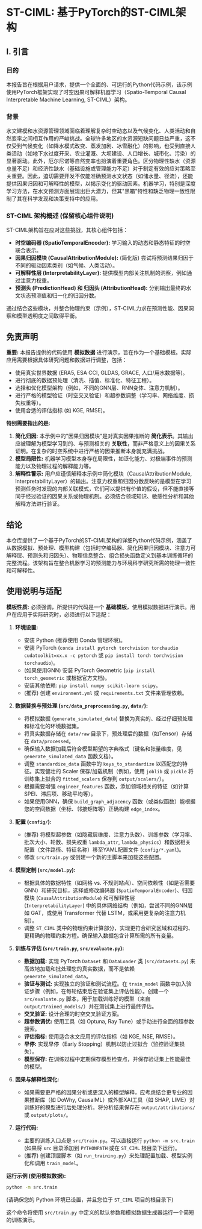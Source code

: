 # ST-CIML: 基于PyTorch的ST-CIML架构

## I. 引言

### 目的
本报告旨在根据用户请求，提供一个全面的、可运行的Python代码示例，该示例使用PyTorch框架实现了时空因果可解释机器学习（Spatio-Temporal Causal Interpretable Machine Learning, ST-CIML）架构。

### 背景
水文建模和水资源管理领域面临着理解复杂时空动态以及气候变化、人类活动和自然变率之间相互作用的严峻挑战。全球许多地区的水资源短缺问题日益严重，这不仅受到气候变化（如降水模式改变、蒸发加剧、冰雪融化）的影响，也受到直接人类活动（如地下水过度开采、农业灌溉、大坝建设、人口增长、城市化、污染）的显著驱动。此外，厄尔尼诺等自然变率也扮演着重要角色。区分物理性缺水（资源总量不足）和经济性缺水（基础设施或管理能力不足）对于制定有效的应对策略至关重要。因此，迫切需要开发不仅能准确预测水文状态（如储水量、径流），还能提供因果归因和可解释性的模型，以揭示变化的驱动因素。机器学习，特别是深度学习方法，在水文预测方面展现出巨大潜力，但其"黑箱"特性和缺乏物理一致性限制了其在科学发现和决策支持中的应用。

### ST-CIML 架构概述 (保留核心组件说明)

ST-CIML架构旨在应对这些挑战，其核心组件包括：

*   **时空编码器 (SpatioTemporalEncoder):** 学习输入的动态和静态特征的时空联合表示。
*   **因果归因模块 (CausalAttributionModule):** (简化版) 尝试将预测结果归因于不同的驱动因素类别（如气候、人类活动）。
*   **可解释性层 (InterpretabilityLayer):** 提供模型内部关注机制的洞察，例如通过注意力权重。
*   **预测头 (PredictionHead) 和 归因头 (AttributionHead):** 分别输出最终的水文状态预测值和归一化的归因分数。

通过结合这些模块，并整合物理约束（示例），ST-CIML力求在预测性能、因果洞察和模型透明度之间取得平衡。

## 免责声明

**重要:** 本报告提供的代码使用 **模拟数据** 进行演示，旨在作为一个基础模板。实际应用需要根据具体研究问题和数据进行调整，包括：

*   使用真实世界数据 (ERA5, ESA CCI, GLDAS, GRACE, 人口/用水数据等)。
*   进行彻底的数据预处理（清洗、插值、标准化、特征工程）。
*   选择和优化模型架构（例如，不同的GNN层、RNN变体、注意力机制）。
*   进行严格的模型验证（时空交叉验证）和超参数调整（学习率、网络维度、损失权重等）。
*   使用合适的评估指标 (如 KGE, RMSE)。

**特别需要指出的是:**

1.  **简化归因:** 本示例中的"因果归因模块"是对真实因果推断的 **简化表示**。其输出应被理解为模型学习到的、与预测相关的 **关联性**，而非严格意义上的因果关系证明。在复杂的时空系统中进行严格的因果推断本身就充满挑战。
2.  **模型局限性:** 机器学习模型本身存在局限性，如泛化能力、对极端事件的预测能力以及物理过程的解释能力等。
3.  **解释性警示:** 用户应谨慎解释本示例中简化模块（CausalAttributionModule, InterpretabilityLayer）的输出。注意力权重和归因分数反映的是模型在学习预测任务时发现的内部关联模式，它们可以提供有价值的假设，但不能直接等同于经过验证的因果关系或物理机制。必须结合领域知识、敏感性分析和其他解释方法进行验证。

## 结论

本仓库提供了一个基于PyTorch的ST-CIML架构的详细Python代码示例，涵盖了从数据模拟、预处理、模型构建（包括时空编码器、简化因果归因模块、注意力可解释层、预测头和归因头）、物理信息整合、组合损失函数定义到基本训练循环的完整流程。该架构旨在整合机器学习的预测能力与环境科学研究所需的物理一致性和可解释性。

## 使用说明与适配

**模板性质:** 必须强调，所提供的代码是一个 **基础模板**，使用模拟数据进行演示。用户在应用于实际研究时，必须进行以下适配：

1.  **环境设置:**
    *   安装 Python (推荐使用 Conda 管理环境)。
    *   安装 PyTorch (`conda install pytorch torchvision torchaudio cudatoolkit=xx.x -c pytorch` 或 `pip install torch torchvision torchaudio`)。
    *   (如果使用GNN) 安装 PyTorch Geometric (`pip install torch_geometric` 或根据官方文档)。
    *   安装其他依赖: `pip install numpy scikit-learn scipy`。
    *   (推荐) 创建 `environment.yml` 或 `requirements.txt` 文件来管理依赖。

2.  **数据替换与预处理 (`src/data_preprocessing.py`, `data/`):**
    *   将模拟数据 (`generate_simulated_data`) 替换为真实的、经过仔细预处理和标准化的环境数据集。
    *   将真实数据存储在 `data/raw` 目录下，预处理后的数据（如Tensor）存储在 `data/processed`。
    *   确保输入数据加载后符合模型期望的字典格式（键名和张量维度，见 `generate_simulated_data` 函数文档）。
    *   调整 `standardize_data` 函数中的 `keys_to_standardize` 以匹配您的特征。实现健壮的 Scaler 保存/加载机制（例如，使用 `joblib` 或 `pickle` 将训练集上拟合的 `fitted_scalers` 保存到 `output/scalers/`）。
    *   根据需要增强 `engineer_features` 函数，添加领域相关的特征（如计算SPEI、滞后项、移动平均等）。
    *   如果使用GNN，确保 `build_graph_adjacency` 函数（或类似函数）能根据您的空间数据（坐标、邻接矩阵等）正确构建 `edge_index`。

3.  **配置 (`config/`):**
    *   (推荐) 将模型超参数（如隐藏层维度、注意力头数）、训练参数（学习率、批次大小、轮数、损失权重 `lambda_attr`, `lambda_physics`）和数据相关配置（文件路径、特征名称）移至YAML配置文件 (`config/*.yaml`)。
    *   修改 `src/train.py` 或创建一个新的主脚本来加载这些配置。

4.  **模型定制 (`src/model.py`):**
    *   根据具体的数据特性（如网格 vs. 不规则站点）、空间依赖性（如是否需要GNN）和研究目标，选择或修改编码器 (`SpatioTemporalEncoder`)、归因模块 (`CausalAttributionModule`) 和可解释性层 (`InterpretabilityLayer`) 中的具体网络结构（例如，尝试不同的GNN层如 GAT，或使用 Transformer 代替 LSTM，或采用更复杂的注意力机制）。
    *   调整 `ST_CIML` 类中的物理约束计算部分，实现更符合研究区域和过程的、更精确的物理约束方程。确保输入数据包含计算所需的所有变量。

5.  **训练与评估 (`src/train.py`, `src/evaluate.py`):**
    *   **数据加载:** 实现 PyTorch `Dataset` 和 `DataLoader` 类 (`src/datasets.py`) 来高效地加载和批处理您的真实数据，而不是依赖 `generate_simulated_data`。
    *   **验证与测试:** 实现独立的验证和测试流程。在 `train_model` 函数中加入验证步骤（例如，在每轮结束后在验证集上评估性能）。创建一个 `src/evaluate.py` 脚本，用于加载训练好的模型（来自 `output/trained_models/`）并在测试集上进行最终评估。
    *   **交叉验证:** 设计合理的时空交叉验证方案。
    *   **超参数调优:** 使用工具（如 Optuna, Ray Tune）或手动进行全面的超参数搜索。
    *   **评估指标:** 使用适合水文应用的评估指标（如 KGE, NSE, RMSE）。
    *   **早停:** 实现早停（Early Stopping）机制以防止过拟合（监控验证集损失）。
    *   **模型保存:** 在训练过程中定期保存模型检查点，并保存验证集上性能最佳的模型。

6.  **因果与解释性深化:**
    *   如果需要更严格的因果分析或更深入的模型解释，应考虑结合更专业的因果推断库（如 DoWhy, CausalML）或外部XAI工具（如 SHAP, LIME）对训练好的模型进行后处理分析。将分析结果保存在 `output/attributions/` 或 `output/plots/`。

7.  **运行代码:**
    *   主要的训练入口点是 `src/train.py`。可以直接运行 `python -m src.train` (如果将 `src` 目录添加到 `PYTHONPATH` 或在 `ST_CIML` 根目录下运行)。
    *   (推荐) 创建顶层脚本（如 `run_training.py`）来处理配置加载、模型实例化和调用 `train_model`。

**运行示例 (使用模拟数据):**

```bash
python -m src.train
```

(请确保您的 Python 环境已设置，并且您位于 `ST_CIML` 项目的根目录下)

这个命令将使用 `src/train.py` 中定义的默认参数和模拟数据生成器运行一个简短的训练演示。 
